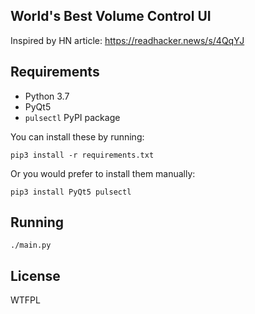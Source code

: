 World's Best Volume Control UI
------

Inspired by HN article: https://readhacker.news/s/4QqYJ

Requirements
------

- Python 3.7
- PyQt5
- `pulsectl` PyPI package

You can install these by running:

```
pip3 install -r requirements.txt
```

Or you would prefer to install them manually:

```
pip3 install PyQt5 pulsectl
```

Running
-----

```
./main.py
```

License
------

WTFPL
